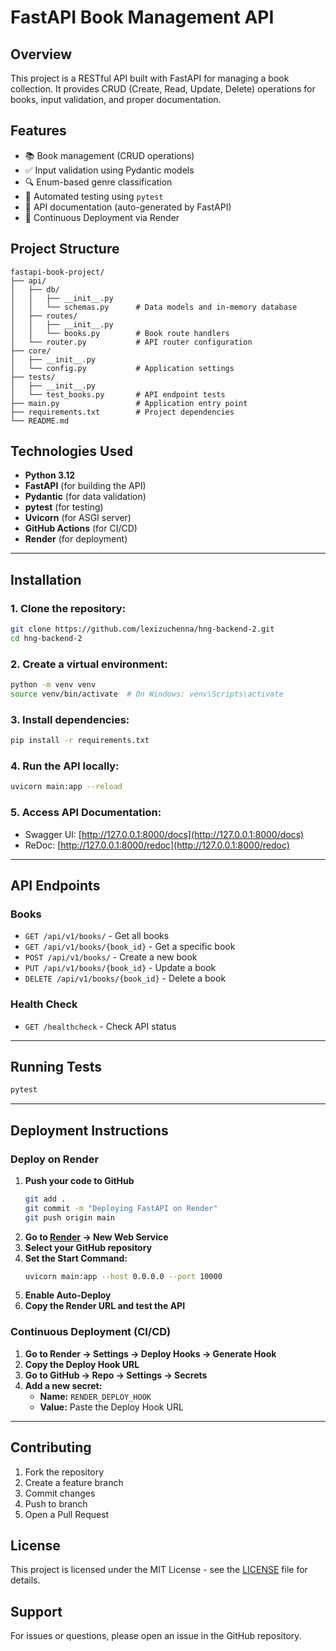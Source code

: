 # FastAPI Book Management API

## Overview

This project is a RESTful API built with FastAPI for managing a book collection. It provides CRUD (Create, Read, Update, Delete) operations for books, input validation, and proper documentation.

## Features

- 📚 Book management (CRUD operations)
- ✅ Input validation using Pydantic models
- 🔍 Enum-based genre classification
- 🧪 Automated testing using `pytest`
- 📝 API documentation (auto-generated by FastAPI)
- 🚀 Continuous Deployment via Render

## Project Structure

```
fastapi-book-project/
├── api/
│   ├── db/
│   │   ├── __init__.py
│   │   └── schemas.py      # Data models and in-memory database
│   ├── routes/
│   │   ├── __init__.py
│   │   └── books.py        # Book route handlers
│   └── router.py           # API router configuration
├── core/
│   ├── __init__.py
│   └── config.py           # Application settings
├── tests/
│   ├── __init__.py
│   └── test_books.py       # API endpoint tests
├── main.py                 # Application entry point
├── requirements.txt        # Project dependencies
└── README.md
```

## Technologies Used

- **Python 3.12**
- **FastAPI** (for building the API)
- **Pydantic** (for data validation)
- **pytest** (for testing)
- **Uvicorn** (for ASGI server)
- **GitHub Actions** (for CI/CD)
- **Render** (for deployment)

---

## Installation

### 1. Clone the repository:

```bash
git clone https://github.com/lexizuchenna/hng-backend-2.git
cd hng-backend-2
```

### 2. Create a virtual environment:

```bash
python -m venv venv
source venv/bin/activate  # On Windows: venv\Scripts\activate
```

### 3. Install dependencies:

```bash
pip install -r requirements.txt
```

### 4. Run the API locally:

```bash
uvicorn main:app --reload
```

### 5. Access API Documentation:

- Swagger UI: [http://127.0.0.1:8000/docs](http://127.0.0.1:8000/docs)
- ReDoc: [http://127.0.0.1:8000/redoc](http://127.0.0.1:8000/redoc)

---

## API Endpoints

### Books

- `GET /api/v1/books/` - Get all books
- `GET /api/v1/books/{book_id}` - Get a specific book
- `POST /api/v1/books/` - Create a new book
- `PUT /api/v1/books/{book_id}` - Update a book
- `DELETE /api/v1/books/{book_id}` - Delete a book

### Health Check

- `GET /healthcheck` - Check API status

---

## Running Tests

```bash
pytest
```

---

## Deployment Instructions

### **Deploy on Render**

1. **Push your code to GitHub**
   ```bash
   git add .
   git commit -m "Deploying FastAPI on Render"
   git push origin main
   ```
2. **Go to [Render](https://dashboard.render.com/) → New Web Service**
3. **Select your GitHub repository**
4. **Set the Start Command:**
   ```bash
   uvicorn main:app --host 0.0.0.0 --port 10000
   ```
5. **Enable Auto-Deploy**
6. **Copy the Render URL and test the API**

### **Continuous Deployment (CI/CD)**

1. **Go to Render → Settings → Deploy Hooks → Generate Hook**
2. **Copy the Deploy Hook URL**
3. **Go to GitHub → Repo → Settings → Secrets**
4. **Add a new secret:**
   - **Name:** `RENDER_DEPLOY_HOOK`
   - **Value:** Paste the Deploy Hook URL

---

## Contributing

1. Fork the repository
2. Create a feature branch
3. Commit changes
4. Push to branch
5. Open a Pull Request

## License

This project is licensed under the MIT License - see the [LICENSE](LICENSE) file for details.

## Support

For issues or questions, please open an issue in the GitHub repository.
